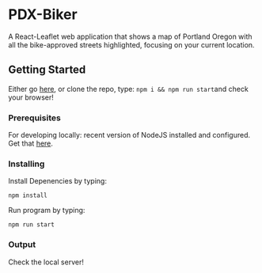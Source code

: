 # PDX-Biker

A React-Leaflet web application that shows a map of Portland Oregon with all the bike-approved streets highlighted, focusing on your current location.

## Getting Started

Either go [here](https://smooth-clocks.surge.sh/), or clone the repo, type: `npm i && npm run start`and check your browser!

### Prerequisites

For developing locally: recent version of NodeJS installed and configured. Get that [here](https://nodejs.org/en/download/).

### Installing

Install Depenencies by typing:

```
npm install
```

Run program by typing:

```
npm run start
```

### Output

Check the local server!
